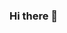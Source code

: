 ### Hi there 👋

<!--
<p>I'm pop (withholding my name for privacy reasons), and I am currently a student at Georgia State University pursuing a BA in Computer Science, with no current concentration and minor as of right now.</p>

<p>I have an interest in programming, and although I currently do not know what direction I want to head in in the CS field, I'm branching out as much as possible in different areas so that I can get a feel for things and eventually find my interest. Currently, I'm learning Rust, as I've heard only great things about it online from people in the field. I'm also planning on learning JS (focusing on maybe node as well) soon so that I can have a solid collection of programming languages that I know well or understand well enough under my belt. Currently, I have learned Python, Java, x86 ASM, and C, with Python being my preferred language of choice, and the others not being utilized at all as I do not enjoy working with them.</p>

<p>This page is still being worked on as of now so don't be disappointed in the lack of content in this read me.</p>
-->
